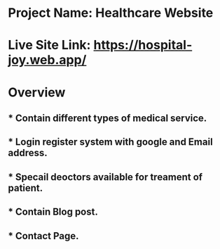 # Project Name: Healthcare Website
                  
# Live Site Link: https://hospital-joy.web.app/
# Overview
## * Contain different types of medical service.
## * Login register system with google and Email address.
## * Specail deoctors available for treament of patient.
## * Contain Blog post.
## * Contact Page.